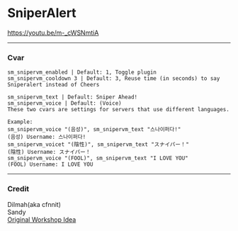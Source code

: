 # SniperAlert

https://youtu.be/m-_cWSNmtiA
***
### Cvar
```
sm_snipervm_enabled | Default: 1, Toggle plugin
sm_snipervm_cooldown 3 | Default: 3, Reuse time (in seconds) to say Sniperalert instead of Cheers

sm_snipervm_text | Default: Sniper Ahead!
sm_snipervm_voice | Default: (Voice)
These two cvars are settings for servers that use different languages.

Example: 
sm_snipervm_voice "(음성)", sm_snipervm_text "스나이퍼다!"
(음성) Username: 스나이퍼다!
sm_snipervm_voicet "(陰性)", sm_snipervm_text "スナイパー！"
(陰性) Username: スナイパー！
sm_snipervm_voice "(FOOL)", sm_snipervm_text "I LOVE YOU"
(FOOL) Username: I LOVE YOU
```
***
### Credit
Dilmah(aka cfnnit) \
Sandy \
[Original Workshop Idea](https://steamcommunity.com/sharedfiles/filedetails/?id=2963788788)




